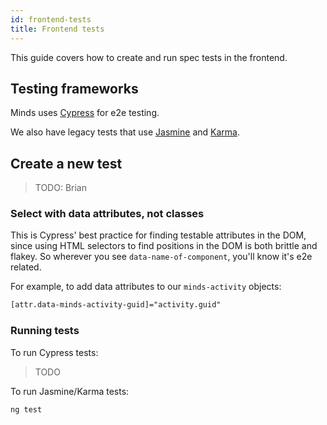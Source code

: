 ```yaml
---
id: frontend-tests
title: Frontend tests
---
```


This guide covers how to create and run spec tests in the frontend.

## Testing frameworks

Minds uses [Cypress](https://www.cypress.io/) for e2e testing.

We also have legacy tests that use [Jasmine](https://jasmine.github.io) and [Karma](https://karma-runner.github.io/latest/index.html).

## Create a new test

> TODO: Brian

### Select with data attributes, not classes

This is Cypress' best practice for finding testable attributes in the DOM, since using HTML selectors to find positions in the DOM is both brittle and flakey. So wherever you see `data-name-of-component`, you'll know it's e2e related.

For example, to add data attributes to our `minds-activity` objects:

```html
[attr.data-minds-activity-guid]="activity.guid"
```

### Running tests

To run Cypress tests:

> TODO

To run Jasmine/Karma tests:

```console
ng test
```
